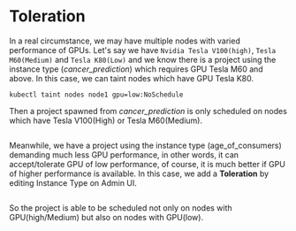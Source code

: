 # Toleration

In a real circumstance, we may have multiple nodes with varied performance of GPUs. Let's say we have `Nvidia Tesla V100(high)`, `Tesla M60(Medium)` and `Tesla K80(Low)` and we know there is a project using the instance type (_cancer\_prediction_) which requires GPU Tesla M60 and above. In this case, we can taint nodes which have GPU Tesla K80.

```
kubectl taint nodes node1 gpu=low:NoSchedule
```

Then a project spawned from _cancer\_prediction_ is only scheduled on nodes which have Tesla V100(High) or Tesla M60(Medium).

<figure><img src="../../../.gitbook/assets/toleration_case.png" alt=""><figcaption></figcaption></figure>

Meanwhile, we have a project using the instance type (age\_of\_consumers) demanding much less GPU performance, in other words, it can accept/tolerate GPU of low performance, of course, it is much better if GPU of higher performance is available. In this case, we add a **Toleration** by editing Instance Type on Admin UI.

<figure><img src="../../../.gitbook/assets/toleration_ex.png" alt=""><figcaption></figcaption></figure>

So the project is able to be scheduled not only on nodes with GPU(high/Medium) but also on nodes with GPU(low).

<figure><img src="../../../.gitbook/assets/toleration_case_with.png" alt=""><figcaption></figcaption></figure>
